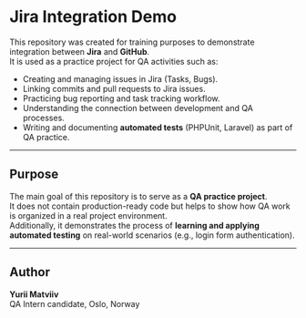 # Jira Integration Demo

This repository was created for training purposes to demonstrate integration between **Jira** and **GitHub**.  
It is used as a practice project for QA activities such as:

- Creating and managing issues in Jira (Tasks, Bugs).
- Linking commits and pull requests to Jira issues.
- Practicing bug reporting and task tracking workflow.
- Understanding the connection between development and QA processes.
- Writing and documenting **automated tests** (PHPUnit, Laravel) as part of QA practice.

---

## Purpose
The main goal of this repository is to serve as a **QA practice project**.  
It does not contain production-ready code but helps to show how QA work is organized in a real project environment.  
Additionally, it demonstrates the process of **learning and applying automated testing** on real-world scenarios (e.g., login form authentication).

---

## Author
**Yurii Matviiv**  
QA Intern candidate, Oslo, Norway
